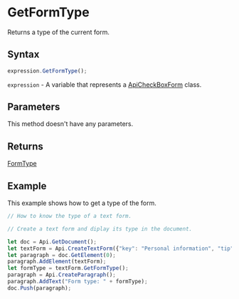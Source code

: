 # GetFormType

Returns a type of the current form.

## Syntax

```javascript
expression.GetFormType();
```

`expression` - A variable that represents a [ApiCheckBoxForm](../ApiCheckBoxForm.md) class.

## Parameters

This method doesn't have any parameters.

## Returns

[FormType](../../Enumeration/FormType.md)

## Example

This example shows how to get a type of the form.

```javascript editor-pdf
// How to know the type of a text form.

// Create a text form and diplay its type in the document.

let doc = Api.GetDocument();
let textForm = Api.CreateTextForm({"key": "Personal information", "tip": "Enter your first name", "required": true, "placeholder": "First name", "comb": true, "maxCharacters": 10, "cellWidth": 3, "multiLine": false, "autoFit": false});
let paragraph = doc.GetElement(0);
paragraph.AddElement(textForm);
let formType = textForm.GetFormType();
paragraph = Api.CreateParagraph();
paragraph.AddText("Form type: " + formType);
doc.Push(paragraph);
```
